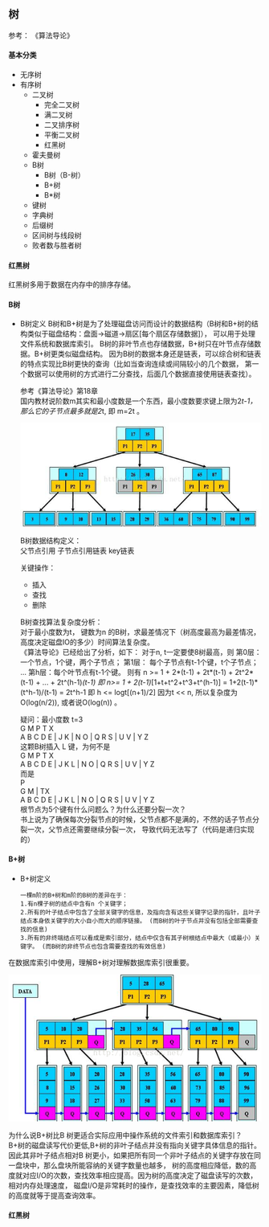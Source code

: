 ## 树
参考： 《算法导论》

#### 基本分类
+ 无序树
+ 有序树
    - 二叉树
        * 完全二叉树
        * 满二叉树
        * 二叉排序树
        * 平衡二叉树
        * 红黑树
    - 霍夫曼树
    - B树
        * B树（B-树）
        * B+树
        * B*树
    - 键树
    - 字典树
    - 后缀树
    - 区间树与线段树
    - 败者数与胜者树

#### 红黑树
红黑树多用于数据在内存中的排序存储。

#### B树
+ B树定义
    B树和B+树是为了处理磁盘访问而设计的数据结构（B树和B+树的结构类似于磁盘结构：盘面->磁道->扇区[每个扇区存储数据]），
    可以用于处理文件系统和数据库索引。
    B树的非叶节点也存储数据，B+树只在叶节点存储数据。B+树更类似磁盘结构。
    因为B树的数据本身还是链表，可以综合树和链表的特点实现比B树更快的查询（比如当查询连续或间隔较小的几个数据，
    第一个数据可以使用树的方式进行二分查找，后面几个数据直接使用链表查找）。
    
    参考《算法导论》第18章  
    国内教材说阶数m其实和最小度数是一个东西，最小度数要求键上限为2*t-1，那么它的子节点最多就是2*t, 即 m=2t 。
    
    ![B-Tree](../../../../../resources/images/b-tree.jpg)
    
    B树数据结构定义：  
    父节点引用
    子节点引用链表
    key链表  
    
    关键操作：  
    - 插入
    - 查找
    - 删除
    
    B树查找算法复杂度分析：  
    对于最小度数为t， 键数为n 的B树，求最差情况下（树高度最高为最差情况，高度决定磁盘IO的多少）时间算法复杂度。  
    《算法导论》已经给出了分析，如下：
    对于n, t一定要使8树最高，则
    第0层： 一个节点，1个键，两个子节点；
    第1层： 每个子节点有t-1个键，t个子节点；
    ...
    第h层：每个叶节点有t-1个键。
    则有 n >= 1 + 2*(t-1) + 2t*(t-1) + 2t^2*(t-1) + ... + 2t^(h-1)*(t-1)
    即 n>= 1 + 2(t-1)*[1+t+t^2+t^3+t^(h-1)] = 1+2(t-1)*(t^h-1)/(t-1) = 2t^h-1
    即 h <= logt[(n+1)/2]
    因为t << n,
    所以复杂度为 O(log(n/2)), 或者说O(log(n)) 。
    
    疑问：最小度数 t=3  
                   G M P T X  
    A B C D E | J K | N O | Q R S | U V | Y Z   
    这颗B树插入 L 键，为何不是  
                   G M P T X  
    A B C D E | J K L | N O | Q R S | U V | Y Z  
    而是  
                       P   
                G M    |     TX  
    A B C D E | J K L | N O | Q R S | U V | Y Z  
    根节点为5个键有什么问题么？为什么还要分裂一次？  
    书上说为了确保每次分裂节点的时候，父节点都不是满的，不然的话子节点分裂一次，父节点还需要继续分裂一次，
    导致代码无法写了（代码是递归实现的）
#### B+树

+ B+树定义
    ```
    一棵m阶的B+树和m阶的B树的差异在于：
    1.有n棵子树的结点中含有n 个关键字；
    2.所有的叶子结点中包含了全部关键字的信息，及指向含有这些关键字记录的指针，且叶子结点本身依关键字的大小自小而大的顺序链接。 (而B树的叶子节点并没有包括全部需要查找的信息)
    3.所有的非终端结点可以看成是索引部分，结点中仅含有其子树根结点中最大（或最小）关键字。 (而B树的非终节点也包含需要查找的有效信息)
    ```
在数据库索引中使用，理解B+树对理解数据库索引很重要。  

![B-Tree](../../../../../resources/images/b+tree.png)

为什么说B+树比B 树更适合实际应用中操作系统的文件索引和数据库索引？  
B+树的磁盘读写代价更低,B+树的非叶子结点并没有指向关键字具体信息的指针。
因此其非叶子结点相对B 树更小，如果把所有同一个非叶子结点的关键字存放在同一盘块中，那么盘块所能容纳的关键字数量也越多，
树的高度相应降低，数的高度就对应I/O的次数，查找效率相应提高。因为树的高度决定了磁盘读写的次数，相对内存处理速度，
磁盘I/O是非常耗时的操作，是查找效率的主要因素，降低树的高度就等于提高查询效率。

#### 红黑树

